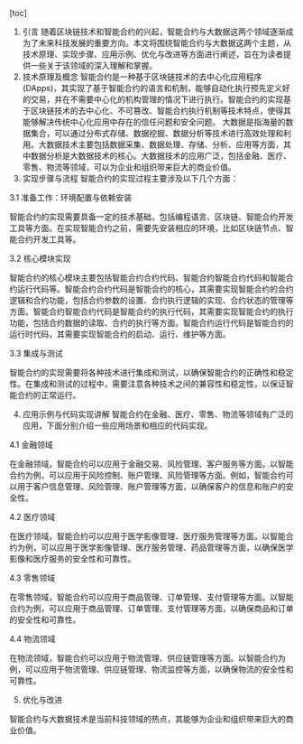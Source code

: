 
[toc]                    
                
                
1. 引言
随着区块链技术和智能合约的兴起，智能合约与大数据这两个领域逐渐成为了未来科技发展的重要方向。本文将围绕智能合约与大数据这两个主题，从技术原理、实现步骤、应用示例、优化与改进等方面进行阐述，旨在为读者提供一些关于该领域的深入理解和掌握。
2. 技术原理及概念
智能合约是一种基于区块链技术的去中心化应用程序(DApps)，其实现了基于智能合约的语言和机制，能够自动化执行预先定义好的交易，并在不需要中心化的机构管理的情况下进行执行。智能合约的实现基于区块链技术的去中心化、不可篡改、智能合约执行机制等技术特点，使得其能够解决传统中心化应用中存在的信任问题和安全问题。
大数据是指海量的数据集合，可以通过分布式存储、数据挖掘、数据分析等技术进行高效处理和利用。大数据技术主要包括数据采集、数据处理、存储、分析、应用等方面，其中数据分析是大数据技术的核心。大数据技术的应用广泛，包括金融、医疗、零售、物流等领域，可以为企业和组织带来巨大的商业价值。
3. 实现步骤与流程
智能合约的实现过程主要涉及以下几个方面：

3.1 准备工作：环境配置与依赖安装

智能合约的实现需要具备一定的技术基础，包括编程语言、区块链、智能合约开发工具等方面。在实现智能合约之前，需要先安装相应的环境，比如区块链节点、智能合约开发工具等。

3.2 核心模块实现

智能合约的核心模块主要包括智能合约合约代码、智能合约智能合约代码和智能合约运行代码等。智能合约合约代码是智能合约的核心，其需要实现智能合约的合约逻辑和合约功能，包括合约参数的设置、合约执行逻辑的实现、合约状态的管理等方面。智能合约智能合约代码是智能合约的执行代码，其需要实现智能合约的执行功能，包括合约数据的读取、合约的执行等方面。智能合约运行代码是智能合约的运行时代码，其需要实现智能合约的启动、运行、维护等方面。

3.3 集成与测试

智能合约的实现需要将各种技术进行集成和测试，以确保智能合约的正确性和稳定性。在集成和测试的过程中，需要注意各种技术之间的兼容性和稳定性，以保证智能合约的正常运行。

4. 应用示例与代码实现讲解
智能合约在金融、医疗、零售、物流等领域有广泛的应用，下面分别介绍一些应用场景和相应的代码实现。

4.1 金融领域

在金融领域，智能合约可以应用于金融交易、风险管理、客户服务等方面。以智能合约为例，可以应用于风险控制、账户管理、风险管理等方面。例如，智能合约可以用于客户信息管理、风险管理、账户管理等方面，以确保客户的信息和账户的安全性。

4.2 医疗领域

在医疗领域，智能合约可以应用于医学影像管理、医疗服务管理等方面。以智能合约为例，可以应用于医学影像管理、医疗服务管理、药品管理等方面，以确保医学影像和医疗服务的安全性和可靠性。

4.3 零售领域

在零售领域，智能合约可以应用于商品管理、订单管理、支付管理等方面。以智能合约为例，可以应用于商品管理、订单管理、支付管理等方面，以确保商品和订单的安全性和可靠性。

4.4 物流领域

在物流领域，智能合约可以应用于物流管理、供应链管理等方面。以智能合约为例，可以应用于物流管理、供应链管理、物流监控等方面，以确保物流的安全性和可靠性。

5. 优化与改进

智能合约与大数据技术是当前科技领域的热点，其能够为企业和组织带来巨大的商业价值。

